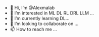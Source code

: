 - 👋 Hi, I’m @Alexmalab
- 👀 I’m interested in ML DL RL DRL LLM ...
- 🌱 I’m currently learning DL...
- 💞️ I’m looking to collaborate on ...
- 📫 How to reach me ...

<!---
Alexmalab/Alexmalab is a ✨ special ✨ repository because its `README.md` (this file) appears on your GitHub profile.
You can click the Preview link to take a look at your changes.
--->
